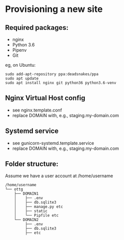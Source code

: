 Provisioning a new site
=======================

## Required packages:

* nginx
* Python 3.6
* Pipenv
* Git

eg, on Ubuntu:

    sudo add-apt-repository ppa:deadsnakes/ppa
    sudo apt update
    sudo apt install nginx git python36 python3.6-venv

## Nginx Virtual Host config

* see nginx.template.conf
* replace DOMAIN with, e.g., staging.my-domain.com

## Systemd service

* see gunicorn-systemd.template.service
* replace DOMAIN with, e.g., staging.my-domain.com

## Folder structure:

Assume we have a user account at /home/username

    /home/username
    └── ottg
        ├── DOMAIN1
        │    ├── .env
        │    ├── db.sqlite3
        │    ├── manage.py etc
        │    ├── static
        │    └── Pipfile etc
        └── DOMAIN2
             ├── .env
             ├── db.sqlite3
             ├── etc
